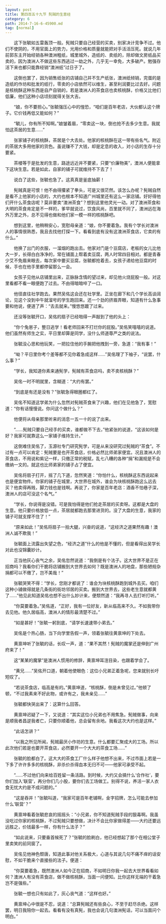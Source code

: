 ```yaml
---
layout: post
title: 第四百五十九节 髡贼的生意经
category: 6
path: 2014-7-16-6-45900.md
tag: [normal]
---
```


　　这下张毓如五雷轰顶一般。髡贼只要自己经营的买卖，别家决计竞争不过。他们不使阴的，不用官面上的势力，光用价格和质量就能把对手活活压死。就说几年前郭东主开始经销各种澳洲粗纸，城里城外，造纸的、卖纸的，除却做文房纸品买卖的，因为澳洲人不做这些东西逃过一劫之外，几乎无一幸免，大多破产。勉强存活下来也都只能靠经销“澳洲纸”过日子了。

　　这倒也罢了，因为销售纸张的店铺自己并不生产纸张，澳洲纸倾销，完蛋的是造纸的作坊和批发的纸行，零卖的小店依然可以维生，甚至利润要比过去好。问题是核桃酥这种东西是自产自销的，若是澳洲人的茶食店也卖核桃酥，价格又比他们低廉，他们这种小店顷刻就得关张大吉。

　　“娘，你不要担心。”张毓强压心中的惶恐，“咱们是百年老店，大伙都认这个牌子。它价钱再低又能如何？”

　　“毓儿，你有所不知啊。”娘皱着眉，“零卖这一块，倒也抢不去多少生意。我就怕这茶居的生意……”

　　张家铺子的核桃酥，茶居是个大去处。他家的核桃酥在这一带有些名气。附近的茶居大多用他家的货色。虽说赚不了大钱，却是定息的收入，对小店的生存十分要紧。

　　茶楼等于是批发的生意，路途远近并不要紧，只要“价廉物美”，澳洲人便能拿下这块生意。若是如此，自家的铺子可就维持不下去了！

　　说白了这些，张毓也急了。这真真是釜底抽薪！

　　髡贼真是可恨！他不由得攥紧了拳头，可是又很茫然。该怎么办呢？髡贼自然是看不上他家的小店的，大约也根本不知道广州城里还有这么一家店铺。好好得他们开什么茶食店呢？莫非要卖“澳洲茶食”？想到这里他灵光一动。对了澳洲茶食和大明的茶食肯定是不一样的，爹早就说过，饮食风尚，百里就不同了，澳洲远在海外万里之外，总不见得也做和他们家一模一样的核桃酥吧。

　　想到这里，他稍稍安心，宽慰母亲道：“娘，你不要着急。我有个学长对澳洲人的事情很熟悉，我且去找他打探一下。看看到底有没有这澳洲茶食店，它卖的有什么。”

　　他换了出门的衣服，一溜烟的跑出去。他家对门是个豆腐店，老板的女儿比他大一岁，长得白白净净的，常在铺面上帮着卖豆腐，两人时常四目相对。都是青春少艾不免眉来眼去，每次家中要买豆腐，张毓都抢着去，女孩子递给他豆腐的时候，手也在他手里都停留那么一会。

　　女孩子见他从店铺里出来，正脉脉含情的望过来，却见他火烧屁股一般。对这里看都不看一眼便跑了过去。不由得暗暗啐了一口。

　　他径直往社学跑去。果然吴佲这会还在社学里。正坐在廊下和几个学长高谈阔论，见这个没到中午就溜号的学生跑回来。还一个劲的挤眉弄眼，知道有什么急事要和他说，便道了声：“去去就来。”慢悠悠踱了过来。

　　还没等张毓开口，吴佲的扇子已经啪得一声敲到了他的头上：

　　“你个兔崽子，整日逃学！看老师回来不打烂你的屁股。”吴佲笑嘻嘻的说道。他们虽然有师生之实，平日里却算是同学，没什么师道尊严之类的说法。

　　张毓没心思和他玩笑，一把拉住他的手腕把他拽到一旁，急道：“我有事！”

　　“呦？平日里你考个差等都不见你着急成这样……”吴佲理了下袖子，“说罢，什么事？”

　　“学长，我知道你素来通髡学，髡贼有茶食店吗，卖不卖核桃酥？”

　　吴佲一时不明就里，含糊道：“大约有罢。”

　　“到底是有还是没有？”张毓急得眼圈都红了。

　　吴佲不知道这学弟为什么忽然对髡贼茶食来了兴趣，他们在见他急了，宽慰道：“你有话慢慢说。你问这个做什么？”

　　他便将从母亲那里听来的消息一五一十的说了出来。

　　“……髡贼只要自己经手的买卖，谁都做不下去，”他紧张的说道，“这该如何是好？我家可就靠这么一家铺子维持生计。”

　　这倒难住吴佲了，玉源社专门研究髡学，可是从来没研究过髡贼的“茶食”。不过有一点可以肯定：髡贼要是也开茶食店，价格必然比师弟家便宜。况且澳洲人的茶食店，不用说和紫记一样，只缴正常的税赋，乱七八糟的各种“捐”和漏规是不会缴纳一文的。就这也比师弟家的铺子占了便宜。

　　吴佲将扇子打开，摇了几下道，忽然笑道：“你怕什么，核桃酥这东西说起来也是便宜物件。你家的铺子在城里，大世界在城外，谁会为块核桃酥跑这么远去买？他卖得再贱，脚力钱也是钱啊。再说了，你家是百年老店：酒香不怕巷子深，澳洲人的店可没这个名气。”

　　“学长，你说得是没错。可是我怕得是他们抢走茶居的买卖呀。这都是大盘的生意。他只要价格放低一点，茶居就都跑去那里进货的。没了大盘的生意，我家的铺子可就支撑不住了！”

　　“原来如此！”吴佲将扇子一拍大腿，兴奋的说道，“这经济之道果然有趣！澳洲人诚不欺我！”

　　张毓面上流露出失望之色，“经济之道”什么的他是不懂的，但是看得出吴学长对此也没锦囊妙计。

　　正当他灰心丧气之余，吴佲忽然说道：“我倒是有个法子。这大世界不是正在招商吗？我看你们干脆将店铺搬到大世界去如何？既是澳洲人的地盘，那些陋规杂捐都可以不缴了，岂不美哉！”

　　张毓哭笑不得：“学长，您刚才都说了：谁会为块核桃酥跑到城外去买。咱们这种小铺做得就是几条街的街坊邻居的买卖。搬到大世界去，这些老生意就都黄了……”他见此知道吴佲也想不出什么妙计来，便颓然道：“我再寻人去打听打听。”

　　“你莫要着急。”吴佲道，“正好，我有一位好友，新从临高来不久。不如我带你去见他。他久居临高，澳洲人的情形最清楚不过。”

　　“如是甚好！”张毓一躬到底，“请学长速速带小弟去。”

　　吴佲是个热心肠，当下向学里告假一声，领着张毓往黄禀坤的下处去。

　　黄禀坤听了张毓的话，长叹一声，道：“果不其然！髡贼的魔掌还是伸到广州府来了！”

　　这“某某的魔掌”是澳洲人惯用的修辞，黄禀坤耳渲目染，也跟着学会了。

　　“黄兄……”吴佲开口道，朝着他使眼色：这位小兄弟正着急呢，您来就别长吁短叹了。

　　“若说茶食店，临高是有的。”黄禀坤道，“核桃酥，倒是未曾见过。”他顿了顿，“不过我素来不好此物，或许有之，我未亲见……”

　　张毓都快哭出来了：这算什么回答。

　　黄禀坤迟疑了一下，又说道：“其实这位小兄弟也不用焦急。髡贼做事，向来是顺我者昌逆我者亡，只要你顺着他，总会留有余地。我看这次大约也是这样。”

　　“此话怎讲？”

　　“以我之所见所闻，髡贼最厌小作坊的生意。什么都要汇聚成大的工场。所以此次他们若是也要开茶食店，必然要开一个大大的茶食工场……”

　　张毓的脸都白了。这大大的茶食工厂什么样子他想不出来，不过市面上若是一下多了许许多多的核桃酥，非杀价杀得血本无归不可――他家可承受不起。

　　“……不过他们向来给百姓留一条活路。到时候，大约又会搞什么‘合作社’，要你们加入‘联营’，再分你们几小股，要你们去工场做工。别得不说，养活一家人衣食无忧大约是不成问题的。”

　　“这是吞并！”张毓叫道，“我家可是百年老铺啊，金字招牌，怎么可能去参加什么‘联营’？”

　　黄禀坤看着张毓悲哀的摇摇头：“小兄弟，你不知道髡贼手段的狠毒啊。我虽没吃过你家的核桃酥，不过髡贼只要想做，决计不会比你家做得差――大约还要远远胜之，价钱最多一样，你有什么法子？”

　　“如此说来，只要垂首候死了？”张毓的脸刷白，他已经想起了那个在相公堂子里卖笑的前同窗了。

　　吴佲见他神色颓唐，知道此事对他关系极大，心道与其说几句不痛不痒的话安慰，不如干脆来个直接些的法子。便道：

　　“你莫要着急，既然澳洲人如今正在招商，不如明日你我一起去大世界看看如何？澳洲人有没有茶食店，做不做核桃酥，当面一问便知。比你这样无端的干着急岂不是强些。”

　　张毓一想也只有如此了，灰心丧气道：“这样也好。”

　　黄禀坤心中很是不忍，说道：“总算髡贼还有些良心，不至于赶尽杀绝。这样罢，明日我陪你一起去。看看有没有真髡，我也会说几句澳洲髡话，可以当面问个明白。”
